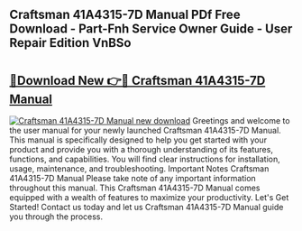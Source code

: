 ## Craftsman 41A4315-7D Manual PDf Free Download - Part-Fnh Service Owner Guide - User Repair Edition VnBSo

# <h2><a href="http://bc38955.oget.top/?id=Craftsman+41A4315-7D+Manual">🔗Download New 👉🔴 Craftsman 41A4315-7D Manual</a></h2>

[![Craftsman 41A4315-7D Manual new download](https://i.imgur.com/5g1atiW.png)](http://bc38955.oget.top/?id=Craftsman+41A4315-7D+Manual)
Greetings and welcome to the user manual for your newly launched Craftsman 41A4315-7D Manual. This manual is specifically designed to help you get started with your product and provide you with a thorough understanding of its features, functions, and capabilities. You will find clear instructions for installation, usage, maintenance, and troubleshooting. Important Notes Craftsman 41A4315-7D Manual Please take note of any important information throughout this manual. This Craftsman 41A4315-7D Manual comes equipped with a wealth of features to maximize your productivity. Let's Get Started! Contact us today and let us Craftsman 41A4315-7D Manual guide you through the process.
